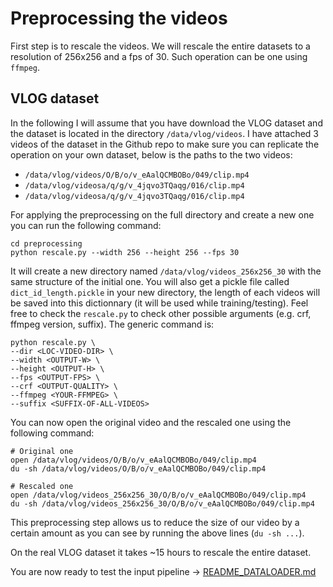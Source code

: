 # Preprocessing the videos

First step is to rescale the videos.
We will rescale the entire datasets to a resolution of 256x256 and a fps of 30.
Such operation can be one using `ffmpeg`.

## VLOG dataset
In the following I will assume that you have download the VLOG dataset and the dataset is located in the directory `/data/vlog/videos`.
I have attached 3 videos of the dataset in the Github repo to make sure you can replicate the operation on your own dataset, below is the paths to the two videos:
* `/data/vlog/videos/O/B/o/v_eAalQCMBOBo/049/clip.mp4`
* `/data/vlog/videosa/q/g/v_4jqvo3TQaqg/016/clip.mp4`
* `/data/vlog/videosa/q/g/v_4jqvo3TQaqg/016/clip.mp4`

For applying the preprocessing on the full directory and create a new one you can run the following command:
```
cd preprocessing
python rescale.py --width 256 --height 256 --fps 30
```

It will create a new directory named `/data/vlog/videos_256x256_30` with the same structure of the initial one.
You will also get a pickle file called `dict_id_length.pickle` in your new directory, the length of each videos will be saved into this dictionnary (it will be used while training/testing). 
Feel free to check the `rescale.py` to check other possible arguments (e.g. crf, ffmpeg version, suffix).
The generic command is:
```
python rescale.py \
--dir <LOC-VIDEO-DIR> \
--width <OUTPUT-W> \
--height <OUTPUT-H> \
--fps <OUTPUT-FPS> \
--crf <OUTPUT-QUALITY> \
--ffmpeg <YOUR-FFMPEG> \
--suffix <SUFFIX-OF-ALL-VIDEOS>
```

You can now open the original video and the rescaled one using the following command:
```
# Original one
open /data/vlog/videos/O/B/o/v_eAalQCMBOBo/049/clip.mp4
du -sh /data/vlog/videos/O/B/o/v_eAalQCMBOBo/049/clip.mp4

# Rescaled one
open /data/vlog/videos_256x256_30/O/B/o/v_eAalQCMBOBo/049/clip.mp4
du -sh /data/vlog/videos_256x256_30/O/B/o/v_eAalQCMBOBo/049/clip.mp4
```

This preprocessing step allows us to reduce the size of our video by a certain amount as you can see by running the above lines (`du -sh ...`).

On the real VLOG dataset it takes ~15 hours to rescale the entire dataset.

You are now ready to test the input pipeline -> [README_DATALOADER.md](../loader/README.md)